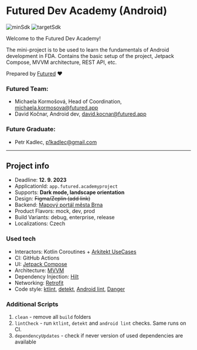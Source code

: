 # Futured Dev Academy (Android)

![minSdk](https://img.shields.io/badge/minSdk-21-brightgreen.svg?style=flat) ![targetSdk](https://img.shields.io/badge/targetSdk-33-brightgreen.svg?style=flat)

Welcome to the Futured Dev Academy! 

The mini-project is to be used to learn the fundamentals of Android development in FDA. Contains the basic setup of the project, Jetpack Compose, MVVM architecture, REST API, etc. 

Prepared by [Futured](https://futured.app) ♥️

### Futured Team:

- Michaela Kormošová, Head of Coordination, <michaela.kormosova@futured.app>
- David Kočnar, Android dev, <david.kocnar@futured.app>

### Future Graduate:
- Petr Kadlec, <p1kadlec@gmail.com>


---


## Project info

- Deadline: **12. 9. 2023**
- ApplicationId: `app.futured.academyproject`
- Supports: **Dark mode, landscape orientation**
- Design: ~~Figma/Zeplin (add link)~~
- Backend: [Mapový portál města Brna](https://gis.brno.cz)
- Product Flavors: mock, dev, prod
- Build Variants: debug, enterprise, release
- Localizations: Czech

### Used tech

- Interactors: Kotlin Coroutines + [Arkitekt UseCases](https://github.com/futuredapp/arkitekt)
- CI: GitHub Actions
- UI: [Jetpack Compose](https://developer.android.com/jetpack/compose)
- Architecture: [MVVM](https://developer.android.com/jetpack/guide)
- Dependency Injection: [Hilt](https://developer.android.com/training/dependency-injection/hilt-android)
- Networking: [Retrofit](https://square.github.io/retrofit/)
- Code style: [ktlint](https://ktlint.github.io/), [detekt](https://github.com/detekt/detekt/), [Android lint](http://tools.android.com/tips/lint), [Danger](https://github.com/futuredapp/danger) 

### Additional Scripts

1. `clean` - remove all `build` folders
2. `lintCheck` - run `ktlint`, `detekt` and `android lint` checks. Same runs on CI.
3. `dependencyUpdates` - check if never version of used dependencies are available
